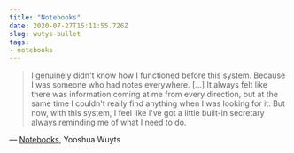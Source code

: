 ```yaml
---
title: "Notebooks"
date: 2020-07-27T15:11:55.726Z
slug: wutys-bullet
tags:
- notebooks
---
```


> I genuinely didn't know how I functioned before this system. Because I was someone who had notes everywhere. [...] It always felt like there was information coming at me from every direction, but at the same time I couldn't really find anything when I was looking for it. But now, with this system, I feel like I've got a little built-in secretary always reminding me of what I need to do.

&mdash; [Notebooks](https://blog.yoshuawuyts.com/notebooks/), Yooshua Wuyts
